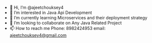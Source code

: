 - 👋 Hi, I’m @ajeetchouksey4
- 👀 I’m interested in Java Api Development
- 🌱 I’m currently learning Microservices and their deployment strategy
- 💞️ I’m looking to collaborate on Any Java Related Project
- 📫 How to reach me 
Phone: 8982424953
email: ajeetchouksey4@gmail.com

<!---
ajeetchouksey4/ajeetchouksey4 is a ✨ special ✨ repository because its `README.md` (this file) appears on your GitHub profile.
You can click the Preview link to take a look at your changes.
--->
